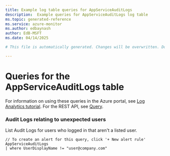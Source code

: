 ```yaml
---
title: Example log table queries for AppServiceAuditLogs
description:  Example queries for AppServiceAuditLogs log table
ms.topic: generated-reference
ms.service: azure-monitor
ms.author: edbaynash
author: EdB-MSFT
ms.date: 04/14/2025

# This file is automatically generated. Changes will be overwritten. Do not change this file directly. 

---
```


# Queries for the AppServiceAuditLogs table

For information on using these queries in the Azure portal, see [Log Analytics tutorial](/azure/azure-monitor/logs/log-analytics-tutorial). For the REST API, see [Query](/rest/api/loganalytics/query).


### Audit Logs relating to unexpected users  


List Audit Logs for users who logged in that aren't a listed user.  

```query
// To create an alert for this query, click '+ New alert rule'
AppServiceAuditLogs
| where UserDisplayName != "user@company.com"
```

